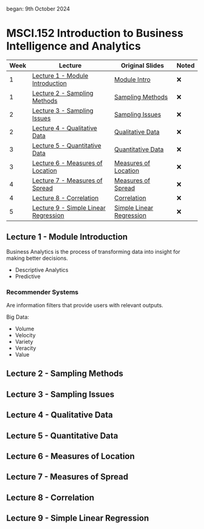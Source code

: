 began: 9th October 2024

# MSCI.152 Introduction to Business Intelligence and Analytics

| Week | Lecture                                                                       | Original Slides                                                           | Noted |
| ---- | ----------------------------------------------------------------------------- | ------------------------------------------------------------------------- | ----- |
| 1    | [Lecture 1 - Module Introduction](#lecture-1---module-introduction)           | [Module Intro](/MSCI.152.slides/a.introduction.pdf)                       | ❌    |
| 1    | [Lecture 2 - Sampling Methods](#lecture-2---sampling-methods)                 | [Sampling Methods](/MSCI.152.slides/b.samplingMethods.pdf)                | ❌    |
| 2    | [Lecture 3 - Sampling Issues](#lecture-3---sampling-issues)                   | [Sampling Issues](/MSCI.152.slides/c.samplingIssues.pdf)                  | ❌    |
| 2    | [Lecture 4 - Qualitative Data](#lecture-4---qualitative-data)                 | [Qualitative Data](/MSCI.152.slides/d.qualitativeData.pdf)                | ❌    |
| 3    | [Lecture 5 - Quantitative Data](#lecture-5---quantitative-data)               | [Quantitative Data](/MSCI.152.slides/e.quantitativeData.pdf)              | ❌    |
| 3    | [Lecture 6 - Measures of Location](#lecture-6---measures-of-location)         | [Measures of Location](/MSCI.152.slides/f.measuresOfLocation.pdf)         | ❌    |
| 4    | [Lecture 7 - Measures of Spread](#lecture-7---measures-of-spread)             | [Measures of Spread](/MSCI.152.slides/g.measuresOfSpread.pdf)             | ❌    |
| 4    | [Lecture 8 - Correlation](#lecture-8---correlation)                           | [Correlation](/MSCI.152.slides/h.correlation.pdf)                         | ❌    |
| 5    | [Lecture 9 - Simple Linear Regression](#lecture-9---simple-linear-regression) | [Simple Linear Regression](/MSCI.152.slides/i.simpleLinearRegression.pdf) | ❌    |

## Lecture 1 - Module Introduction

Business Analytics is the process of transforming data into insight for making better decisions.

- Descriptive Analytics
- Predictive

### Recommender Systems

Are information filters that provide users with relevant outputs.

Big Data:

- Volume
- Velocity
- Variety
- Veracity
- Value

## Lecture 2 - Sampling Methods

## Lecture 3 - Sampling Issues

## Lecture 4 - Qualitative Data

## Lecture 5 - Quantitative Data

## Lecture 6 - Measures of Location

## Lecture 7 - Measures of Spread

## Lecture 8 - Correlation

## Lecture 9 - Simple Linear Regression
